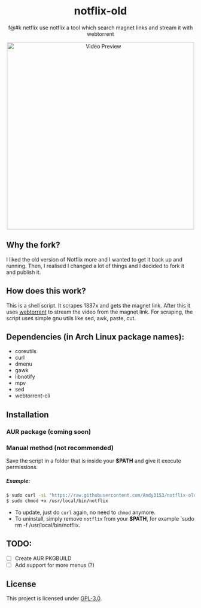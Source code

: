 <!-- vim: set fenc=utf-8 ts=2 sw=0 sts=0 sr et si tw=0 fdm=marker fmr={{{,}}}: -->
<h1 align="center">notflix-old</h1>
<p align="center">f@#k netflix use notflix a tool which search magnet links and stream it with webtorrent</p>

<p align="center">
<img src="./preview.gif" alt="Video Preview" width="500px">
</p>

## Why the fork?
I liked the old version of Notflix more and I wanted to get it back up and running.
Then, I realised I changed a lot of things and I decided to fork it and publish it.

## How does this work?

This is a shell script. It scrapes 1337x and gets the magnet link.
After this it uses [webtorrent](https://webtorrent.io/) to stream the video from the magnet link.
For scraping, the script uses simple gnu utils like sed, awk, paste, cut.


## Dependencies (in Arch Linux package names):
- coreutils
- curl
- dmenu
- gawk
- libnotify
- mpv
- sed
- webtorrent-cli

## Installation

### AUR package (coming soon)

### Manual method (not recommended)
Save the script in a folder that is inside your **$PATH** and give it execute permissions.

##### Example:
```sh
$ sudo curl -sL "https://raw.githubusercontent.com/Andy3153/notflix-old/master/notflix" -o /usr/local/bin/notflix
$ sudo chmod +x /usr/local/bin/notflix
```
- To update, just do `curl` again, no need to `chmod` anymore.
- To uninstall, simply remove `notflix` from your **$PATH**, for example `sudo rm -f /usr/local/bin/notflix.

## TODO:
- [ ] Create AUR PKGBUILD
- [ ] Add support for more menus (?)

## License
This project is licensed under [GPL-3.0](https://raw.githubusercontent.com/Illumina/licenses/master/gpl-3.0.txt).

